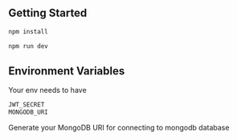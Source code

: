 ## Getting Started

```bash
npm install

npm run dev
```

## Environment Variables

Your env needs to have

```bash
JWT_SECRET
MONGODB_URI
```
Generate your MongoDB URI for connecting to mongodb database

